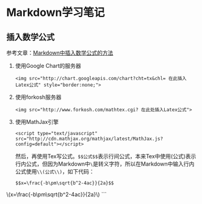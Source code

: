 # Markdown学习笔记

## 插入数学公式
参考文章：[Markdown中插入数学公式的方法](http://blog.csdn.net/xiahouzuoxin/article/details/26478179)

1. 使用Google Chart的服务器

	```
	<img src="http://chart.googleapis.com/chart?cht=tx&chl= 在此插入Latex公式" style="border:none;">
	```
2. 使用forkosh服务器

	```
	<img src="http://www.forkosh.com/mathtex.cgi? 在此处插入Latex公式">
	```
3. 使用MathJax引擎

	```
	<script type="text/javascript" src="http://cdn.mathjax.org/mathjax/latest/MathJax.js?config=default"></script>
	```
	然后，再使用Tex写公式。`$$公式$$`表示行间公式，本来Tex中使用\(公式\)表示行内公式，但因为Markdown中`\`是转义字符，所以在Markdown中输入行内公式使用`\\(公式\\)`，如下代码：
	
	```
	$$x=\frac{-b\pm\sqrt{b^2-4ac}}{2a}$$
\\(x=\frac{-b\pm\sqrt{b^2-4ac}}{2a}\\)
	```